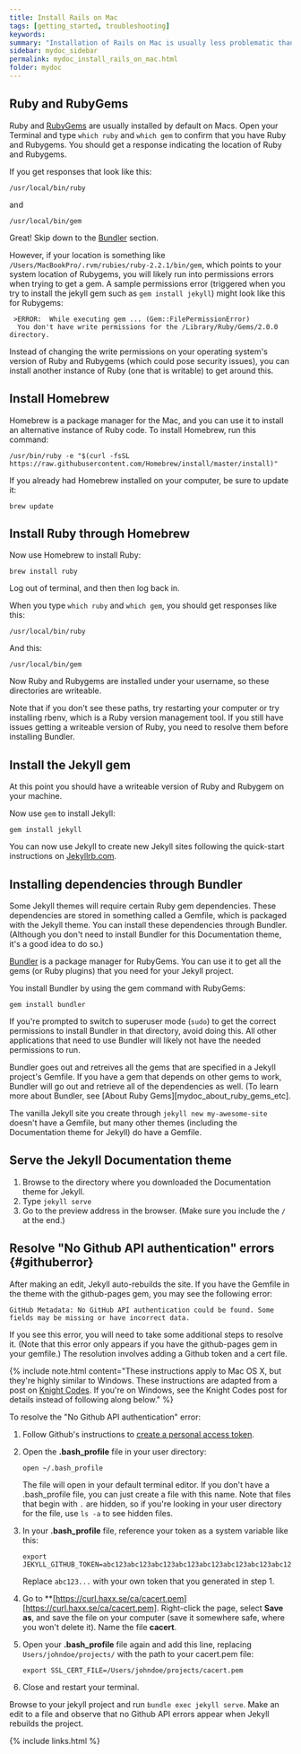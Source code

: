 ```yaml
---
title: Install Rails on Mac
tags: [getting_started, troubleshooting]
keywords:
summary: "Installation of Rails on Mac is usually less problematic than on Windows. However, you may run into permissions issues with Ruby that you must overcome. You should also use Bundler to be sure that you have all the required gems and other utilities on your computer to make the project run. "
sidebar: mydoc_sidebar
permalink: mydoc_install_rails_on_mac.html
folder: mydoc
---
```


## Ruby and RubyGems

Ruby and [RubyGems](https://rubygems.org/pages/download) are usually installed by default on Macs. Open your Terminal and type `which ruby` and  `which gem` to confirm that you have Ruby and Rubygems. You should get a response indicating the location of Ruby and Rubygems.

If you get responses that look like this:

```
/usr/local/bin/ruby
```

and

```
/usr/local/bin/gem
```

Great! Skip down to the [Bundler](#bundler) section.

However, if your location is something like `/Users/MacBookPro/.rvm/rubies/ruby-2.2.1/bin/gem`, which points to your system location of Rubygems, you will likely run into permissions errors when trying to get a gem. A sample permissions error (triggered when you try to install the jekyll gem such as `gem install jekyll`) might look like this for Rubygems:

```
 >ERROR:  While executing gem ... (Gem::FilePermissionError)
  You don't have write permissions for the /Library/Ruby/Gems/2.0.0 directory.
```

Instead of changing the write permissions on your operating system's version of Ruby and Rubygems (which could pose security issues), you can install another instance of Ruby (one that is writable) to get around this.

## Install Homebrew

Homebrew is a package manager for the Mac, and you can use it to install an alternative instance of Ruby code. To install Homebrew, run this command:

```
/usr/bin/ruby -e "$(curl -fsSL https://raw.githubusercontent.com/Homebrew/install/master/install)"
```

If you already had Homebrew installed on your computer, be sure to update it:

```
brew update
```

## Install Ruby through Homebrew

Now use Homebrew to install Ruby:

```
brew install ruby
```

Log out of terminal, and then then log back in.

When you type `which ruby` and `which gem`, you should get responses like this:

```
/usr/local/bin/ruby
```

And this:

```
/usr/local/bin/gem
```

Now Ruby and Rubygems are installed under your username, so these directories are writeable.

Note that if you don't see these paths, try restarting your computer or try installing rbenv, which is a Ruby version management tool. If you still have issues getting a writeable version of Ruby, you need to resolve them before installing Bundler.

<h2 id="bundler">Install the Jekyll gem</h2>

At this point you should have a writeable version of Ruby and Rubygem on your machine.

Now use `gem` to install Jekyll:

```
gem install jekyll
```

You can now use Jekyll to create new Jekyll sites following the quick-start instructions on [Jekyllrb.com](http://jekyllrb.com).

## Installing dependencies through Bundler

Some Jekyll themes will require certain Ruby gem dependencies. These dependencies are stored in something called a Gemfile, which is packaged with the Jekyll theme. You can install these dependencies through Bundler. (Although you don't need to install Bundler for this Documentation theme, it's a good idea to do so.)

[Bundler](http://bundler.io/) is a package manager for RubyGems. You can use it to get all the gems (or Ruby plugins) that you need for your Jekyll project.

You install Bundler by using the gem command with RubyGems:

```
gem install bundler
```

If you're prompted to switch to superuser mode (`sudo`) to get the correct permissions to install Bundler in that directory, avoid doing this. All other applications that need to use Bundler will likely not have the needed permissions to run.

Bundler goes out and retreives all the gems that are specified in a Jekyll project's Gemfile. If you have a gem that depends on other gems to work, Bundler will go out and retrieve all of the dependencies as well. (To learn more about Bundler, see [About Ruby Gems][mydoc_about_ruby_gems_etc].

The vanilla Jekyll site you create through `jekyll new my-awesome-site` doesn't have a Gemfile, but many other themes (including the Documentation theme for Jekyll) do have a Gemfile.

## Serve the Jekyll Documentation theme

1. Browse to the directory where you downloaded the Documentation theme for Jekyll.
2. Type `jekyll serve`
3. Go to the preview address in the browser. (Make sure you include the `/` at the end.)

## Resolve "No Github API authentication" errors {#githuberror}

After making an edit, Jekyll auto-rebuilds the site. If you have the Gemfile in the theme with the github-pages gem, you may see the following error:

```
GitHub Metadata: No GitHub API authentication could be found. Some fields may be missing or have incorrect data.
```

If you see this error, you will need to take some additional steps to resolve it. (Note that this error only appears if you have the github-pages gem in your gemfile.) The resolution involves adding a Github token and a cert file.

{% include note.html content="These instructions apply to Mac OS X, but they're highly similar to Windows. These instructions are adapted from a post on [Knight Codes](http://knightcodes.com/miscellaneous/2016/09/13/fix-github-metadata-error.html). If you're on Windows, see the Knight Codes post for details instead of following along below." %}

To resolve the "No Github API authentication" error:

1.  Follow Github's instructions to [create a personal access token](https://help.github.com/articles/creating-an-access-token-for-command-line-use/).
2.  Open the **.bash_profile** file in your user directory:

    ```
    open ~/.bash_profile
    ```

    The file will open in your default terminal editor. If you don't have a .bash_profile file, you can just create a file with this name. Note that files that begin with `.` are hidden, so if you're looking in your user directory for the file, use `ls -a` to see hidden files.

3.  In your **.bash_profile** file, reference your token as a system variable like this:

    ```
    export JEKYLL_GITHUB_TOKEN=abc123abc123abc123abc123abc123abc123abc123abc123
    ```

    Replace `abc123...` with your own token that you generated in step 1.

4.  Go to **[https://curl.haxx.se/ca/cacert.pem][https://curl.haxx.se/ca/cacert.pem]. Right-click the page, select **Save as**, and save the file on your computer (save it somewhere safe, where you won't delete it). Name the file **cacert**.
5.  Open your **.bash_profile** file again and add this line, replacing `Users/johndoe/projects/` with the path to your cacert.pem file:

    ```
    export SSL_CERT_FILE=/Users/johndoe/projects/cacert.pem
    ```

6.  Close and restart your terminal.

Browse to your jekyll project and run `bundle exec jekyll serve`. Make an edit to a file and observe that no Github API errors appear when Jekyll rebuilds the project.

{% include links.html %}

